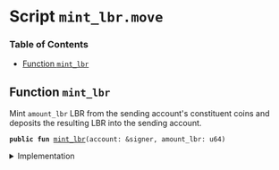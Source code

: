 
<a name="SCRIPT"></a>

# Script `mint_lbr.move`

### Table of Contents

-  [Function `mint_lbr`](#SCRIPT_mint_lbr)



<a name="SCRIPT_mint_lbr"></a>

## Function `mint_lbr`

Mint
<code>amount_lbr</code> LBR from the sending account's constituent coins and deposits the
resulting LBR into the sending account.


<pre><code><b>public</b> <b>fun</b> <a href="#SCRIPT_mint_lbr">mint_lbr</a>(account: &signer, amount_lbr: u64)
</code></pre>



<details>
<summary>Implementation</summary>


<pre><code><b>fun</b> <a href="#SCRIPT_mint_lbr">mint_lbr</a>(account: &signer, amount_lbr: u64) {
    <b>let</b> sender = <a href="../../modules/doc/Signer.md#0x1_Signer_address_of">Signer::address_of</a>(account);
    <b>let</b> coin1_balance = <a href="../../modules/doc/LibraAccount.md#0x1_LibraAccount_balance">LibraAccount::balance</a>&lt;<a href="../../modules/doc/Coin1.md#0x1_Coin1">Coin1</a>&gt;(sender);
    <b>let</b> coin2_balance = <a href="../../modules/doc/LibraAccount.md#0x1_LibraAccount_balance">LibraAccount::balance</a>&lt;<a href="../../modules/doc/Coin2.md#0x1_Coin2">Coin2</a>&gt;(sender);
    <b>let</b> withdraw_cap = <a href="../../modules/doc/LibraAccount.md#0x1_LibraAccount_extract_withdraw_capability">LibraAccount::extract_withdraw_capability</a>(account);
    <b>let</b> coin1 = <a href="../../modules/doc/LibraAccount.md#0x1_LibraAccount_withdraw_from">LibraAccount::withdraw_from</a>&lt;<a href="../../modules/doc/Coin1.md#0x1_Coin1">Coin1</a>&gt;(&withdraw_cap, coin1_balance);
    <b>let</b> coin2 = <a href="../../modules/doc/LibraAccount.md#0x1_LibraAccount_withdraw_from">LibraAccount::withdraw_from</a>&lt;<a href="../../modules/doc/Coin2.md#0x1_Coin2">Coin2</a>&gt;(&withdraw_cap, coin2_balance);
    <a href="../../modules/doc/LibraAccount.md#0x1_LibraAccount_restore_withdraw_capability">LibraAccount::restore_withdraw_capability</a>(withdraw_cap);
    <b>let</b> (lbr, coin1, coin2) = <a href="../../modules/doc/LBR.md#0x1_LBR_create">LBR::create</a>(amount_lbr, coin1, coin2);
    <a href="../../modules/doc/LibraAccount.md#0x1_LibraAccount_deposit_to">LibraAccount::deposit_to</a>(account, lbr);
    <a href="../../modules/doc/LibraAccount.md#0x1_LibraAccount_deposit_to">LibraAccount::deposit_to</a>(account, coin1);
    <a href="../../modules/doc/LibraAccount.md#0x1_LibraAccount_deposit_to">LibraAccount::deposit_to</a>(account, coin2);
}
</code></pre>



</details>
